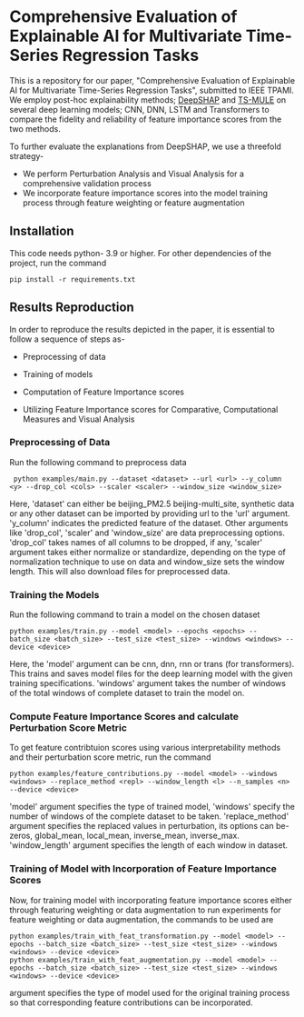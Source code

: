 # Comprehensive Evaluation of Explainable AI for Multivariate Time-Series Regression Tasks
This is a repository for our paper, "Comprehensive Evaluation of Explainable AI for Multivariate Time-Series Regression Tasks", submitted to IEEE TPAMI. We employ post-hoc explainability methods; [DeepSHAP](https://github.com/shap/shap) and [TS-MULE](https://github.com/dbvis-ukon/ts-mule) on several deep learning models; CNN, DNN, LSTM and Transformers to compare the fidelity and reliability of feature importance scores from the two methods.

To further evaluate the explanations from DeepSHAP, we use a threefold strategy-
- We perform Perturbation Analysis and Visual Analysis for a comprehensive validation process
- We incorporate feature importance scores into the model training process through feature weighting or feature augmentation

## Installation

This code needs python- 3.9 or higher. For other dependencies of the project, run the command


    pip install -r requirements.txt 

## Results Reproduction
In order to reproduce the results depicted in the paper, it is essential to follow a sequence of steps as-
- Preprocessing of data

- Training of models
- Computation of Feature Importance scores
- Utilizing Feature Importance scores for Comparative, Computational Measures and Visual Analysis


 ### Preprocessing of Data
 Run the following command to preprocess data


     python examples/main.py --dataset <dataset> --url <url> --y_column <y> --drop_col <cols> --scaler <scaler> --window_size <window_size>

 Here, 'dataset' can either be beijing_PM2.5 beijing-multi_site, synthetic data or any other dataset can be imported by providing url to the 'url' argument. 'y_column' indicates the predicted feature of the dataset. Other arguments like 'drop_col', 'scaler' and 'window_size' are data preprocessing options. 'drop_col' takes names of all columns to be dropped, if any, 'scaler' argument takes either normalize or standardize, depending on the type of normalization technique to use on data and window_size sets the window length. This will also download files for preprocessed data.

### Training the Models
Run the following command to train a model on the chosen dataset

    python examples/train.py --model <model> --epochs <epochs> --batch_size <batch_size> --test_size <test_size> --windows <windows> --device <device>
    
Here, the 'model' argument can be cnn, dnn, rnn or trans (for transformers). This trains and saves model files for the deep learning model with the given training specifications. 'windows' argument takes the number of windows of the total windows of complete dataset to train the model on.   

### Compute Feature Importance Scores and calculate Perturbation Score Metric
To get feature contribtuion scores using various interpretability methods and their perturbation score metric, run the command

    python examples/feature_contributions.py --model <model> --windows <windows> --replace_method <repl> --window_length <l> --n_samples <n> --device <device>

'model' argument specifies the type of trained model, 'windows' specify the number of windows of the complete dataset to be taken. 'replace_method' argument specifies the replaced values in perturbation, its options can be- zeros, global_mean, local_mean, inverse_mean, inverse_max. 'window_length' argument specifies the length of each window in dataset. 

### Training of Model with Incorporation of Feature Importance Scores
Now, for training model with incorporating feature importance scores either through featuring weighting or data augmentation to run experiments for feature weighting or data augmentation, the commands to be used are

    python examples/train_with_feat_transformation.py --model <model> --epochs --batch_size <batch_size> --test_size <test_size> --windows <windows> --device <device>
    python examples/train_with_feat_augmentation.py --model <model> --epochs --batch_size <batch_size> --test_size <test_size> --windows <windows> --device <device>

<model> argument specifies the type of model used for the original training process so that corresponding feature contributions can be incorporated. 